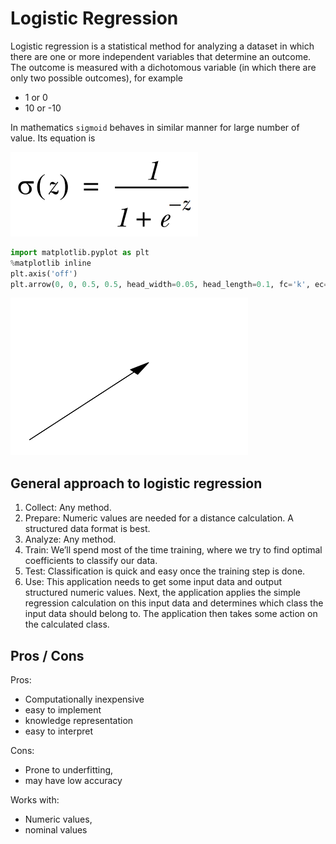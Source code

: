 
# Logistic Regression 

Logistic regression is a statistical method for analyzing a dataset in which there are one or more independent variables that determine an outcome. The outcome is measured with a dichotomous variable (in which there are only two possible outcomes), for example
 - 1 or 0
 - 10 or -10

In mathematics `sigmoid` behaves in similar manner for large number of value. Its equation is 

![Sigmoid](imgs/sigmoid.png)


```python
import matplotlib.pyplot as plt
%matplotlib inline
plt.axis('off')
plt.arrow(0, 0, 0.5, 0.5, head_width=0.05, head_length=0.1, fc='k', ec='k');
```


![png](3.%20Logistic%20Regression_files/3.%20Logistic%20Regression_4_0.png)


## General approach to logistic regression

1. Collect: Any method.
2. Prepare: Numeric values are needed for a distance calculation. A structured data format is best.
3. Analyze: Any method.
4. Train: We’ll spend most of the time training, where we try to find optimal coefficients to classify our data.
5. Test: Classification is quick and easy once the training step is done.
6. Use: This application needs to get some input data and output structured numeric values. Next, the application applies the simple regression calculation on this input data and determines which class the input data should belong to. The application then takes some action on the calculated class.

## Pros / Cons

Pros: 
 - Computationally inexpensive
 - easy to implement
 - knowledge representation 
 - easy to interpret

Cons: 
 - Prone to underfitting, 
 - may have low accuracy 
    
Works with: 
 - Numeric values, 
 - nominal values
